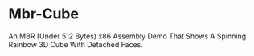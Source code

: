 # Mbr-Cube

An MBR (Under 512 Bytes) x86 Assembly Demo That Shows A Spinning Rainbow 3D Cube With Detached Faces.
